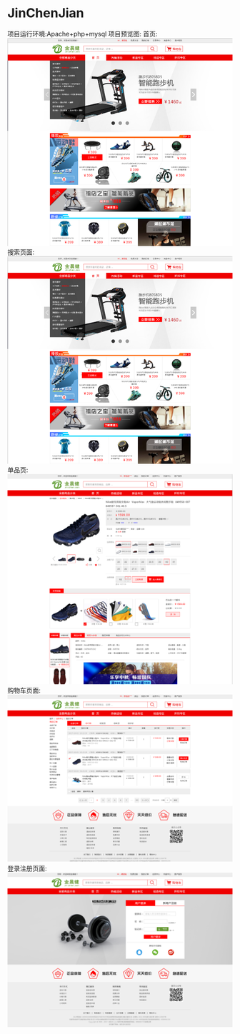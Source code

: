# JinChenJian
项目运行环境:Apache+php+mysql
项目预览图:
首页:
<img width="650" src="https://github.com/NereusLee/JinChenJian/blob/master/readme/entry.png"/>
搜索页面:
<img width="650" src="https://github.com/NereusLee/JinChenJian/blob/master/readme/entry.png"/>
单品页:
<img width="650" src="https://github.com/NereusLee/JinChenJian/blob/master/readme/danpin.png"/>
购物车页面:
<img width="650" src="https://github.com/NereusLee/JinChenJian/blob/master/readme/shoplist.png"/>
登录注册页面:
<img width="650" src="https://github.com/NereusLee/JinChenJian/blob/master/readme/register.png"/>

